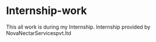 # Internship-work
This all work is during my Internship.
Internship provided by NovaNectarServicespvt.ltd
